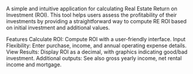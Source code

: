 A simple and intuitive application for calculating Real Estate Return on Investment (ROI). 
This tool helps users assess the profitability of their investments by providing a straightforward way to compute RE ROI based on initial investment and additional values.

Features
Calculate ROI: Compute ROI with a user-friendly interface.
Input Flexibility: Enter purchase, income, and annual operating expense details.
View Results: Display ROI as a decimal, with graphics indicating good/bad investment.
Additional outputs: See also gross yearly income, net rental income and mortgage. 
